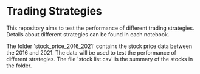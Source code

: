# Trading Strategies

This repository aims to test the performance of different trading strategies. Details about different strategies can be found in each notebook.

The folder 'stock_price_2016_2021' contains the stock price data between the 2016 and 2021. The data will be used to test the performance of different strategies. The file 'stock list.csv' is the summary of the stocks in the folder.
